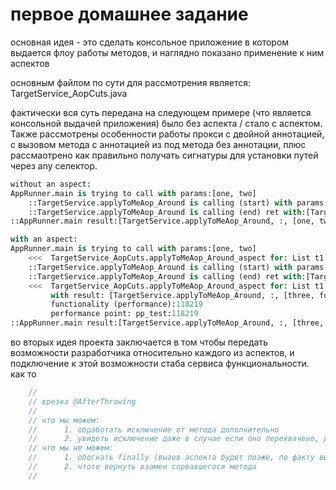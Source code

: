 # первое домашнее задание 
основная идея - это сделать консольное приложение в котором выдается флоу работы методов,
и наглядно показано применение к ним аспектов

основным файлом по сути для рассмотрения является:
TargetService_AopCuts.java

фактически вся суть передана на следующем примере (что является консольной выдачей приложения)
было без аспекта / стало с аспектом. Также рассмотрены особенности работы прокси с двойной аннотацией, c вызовом метода с аннотацией 
из под метода без аннотации, плюс рассмаотрено как правильно получать сигнатуры для установки путей через any селектор.

```python
without an aspect:
AppRunner.main is trying to call with params:[one, two]
	::TargetService.applyToMeAop_Around is calling (start) with params:[one, two]
	::TargetService.applyToMeAop_Around is calling (end) ret with:[TargetService.applyToMeAop_Around, :, [one, two]]
::AppRunner.main result:[TargetService.applyToMeAop_Around, :, [one, two]]

with an aspect:
AppRunner.main is trying to call with params:[one, two]
	<<<  TargetService_AopCuts.applyToMeAop_Around_aspect for: List t1.hw.TargetService.applyToMeAop_Around(List)
	::TargetService.applyToMeAop_Around is calling (start) with params:[three, four]
	::TargetService.applyToMeAop_Around is calling (end) ret with:[TargetService.applyToMeAop_Around, :, [three, four]]
	<<<  TargetService_AopCuts.applyToMeAop_Around_aspect for: List t1.hw.TargetService.applyToMeAop_Around(List)
		 with result: [TargetService.applyToMeAop_Around, :, [three, four]]
		 functionality (performance):118219
		 performance point: pp_test:118219
::AppRunner.main result:[TargetService.applyToMeAop_Around, :, [three, four]]
```
во вторых идея проекта заключается в том чтобы передать 
возможности разработчика относительно каждого из аспектов, и подключение к этой возможности стаба сервиса функциональности.
как то
```java
    //
    // врезка @AfterThrowing
    //
    // что мы можем:
    //      1. обработать исключение от метода дополнительно
    //      2. увидеть исключение даже в случае если оно перехвачено, до такого перехвата
    // что мы не можем:
    //      1. обогнать finally (вызов аспекта будет позже, по факту выхода из метода)
    //      2. чтото вернуть взамен сорвавшегося метода
    //
```
